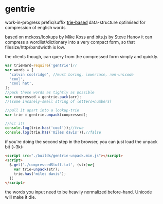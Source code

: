 # gentrie
work-in-progress prefix/suffix [trie-based](https://en.wikipedia.org/wiki/Trie) data-structure optimised for compression of english words

based on [mckoss/lookups](https://github.com/mckoss/lookups) by [Mike Koss](https://github.com/mckoss)
 and [bits.js](http://stevehanov.ca/blog/index.php?id=120) by [Steve Hanov](https://twitter.com/smhanov)
it can compress a wordlist/dictionary into a very compact form, so that filesize/http/bandwidth is low.

the clients though, can query from the compressed form simply and quickly.

```js
var trieHard=require('gentrie')//
var words = [
  'calvin coolridge', //must boring, lowercase, non-unicode
  'cool',
  'cool hat',
];
//pack these words as tightly as possible
var compressed = gentrie.pack(arr);
//(some insanely-small string of letters+numbers)

//pull it apart into a lookup-trie
var trie = gentrie.unpack(compressed);

//hit it!
console.log(trie.has('cool'));//true
console.log(trie.has('miles davis'));//false
```

if you're doing the second step in the browser, you can just load the unpack bit (~3k):
```html
<script src="./builds/gentrie-unpack.min.js"></script>
<script>
  $.get('./compressedStuff.txt', (str)=>{
    var trie=unpack(str);
    trie.has('miles davis');
  })
</script>
```

the words you input need to be heavily normalized before-hand. Unicode will make it die.
